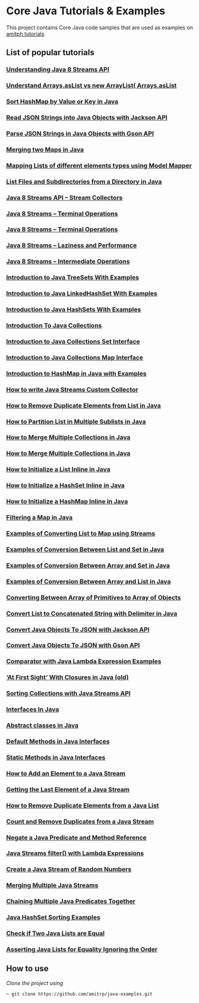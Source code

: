 # Core Java Tutorials & Examples
This project contains Core Java code samples that are used as examples on [amitph tutorials](https://www.amitph.com/).

## List of popular tutorials

### [Understanding Java 8 Streams API](https://www.amitph.com/understanding-java-8-streams-api/)

### [Understand Arrays.asList vs new ArrayList( Arrays.asList ](https://www.amitph.com/java-arrays-as-list-vs-new-arraylist/ )

### [Sort HashMap by Value or Key in Java](https://www.amitph.com/java-hashmap-sort/)

### [Read JSON Strings into Java Objects with Jackson API](https://www.amitph.com/java-jackson-json-to-object/)

### [Parse JSON Strings in Java Objects with Gson API](https://www.amitph.com/java-gson-json-to-object/)

### [Merging two Maps in Java](https://www.amitph.com/java-merge-maps/)

### [Mapping Lists of different elements types using Model Mapper](https://www.amitph.com/java-lists-modelmapper/)

### [List Files and Subdirectories from a Directory in Java](https://www.amitph.com/java-list-files/)

### [Java 8 Streams API – Stream Collectors](https://www.amitph.com/java-8-stream-collectors/)

### [Java 8 Streams – Terminal Operations](https://www.amitph.com/java-8-streams-terminal-operations/)

### [Java 8 Streams – Terminal Operations](https://www.amitph.com/java-8-streams-terminal-operations/ )

### [Java 8 Streams – Laziness and Performance](https://www.amitph.com/java-8-streams-laziness-and-performance/)

### [Java 8 Streams – Intermediate Operations](https://www.amitph.com/java-8-streams-intermediate-operations/)

### [Introduction to Java TreeSets With Examples](https://www.amitph.com/introduction-java-treesets/)

### [Introduction to Java LinkedHashSet With Examples](https://www.amitph.com/java-linkedhashset-introduction/ )

### [Introduction to Java HashSets With Examples](https://www.amitph.com/introduction-java-hashsets/)

### [Introduction To Java Collections](https://www.amitph.com/introduction-java-collections/)

### [Introduction to Java Collections Set Interface](https://www.amitph.com/introduction-java-set/)

### [Introduction to Java Collections Map Interface](https://www.amitph.com/introduction-java-map/)

### [Introduction to HashMap in Java with Examples](https://www.amitph.com/introduction-java-hashmap/)

### [How to write Java Streams Custom Collector](https://www.amitph.com/java-streams-custom-collector/)

### [How to Remove Duplicate Elements from List in Java](https://www.amitph.com/java-list-remove-duplicates/)

### [How to Partition List in Multiple Sublists in Java](https://www.amitph.com/java-partition-list/)

### [How to Merge Multiple Collections in Java](https://www.amitph.com/java-collections-merge/)

### [How to Merge Multiple Collections in Java](https://www.amitph.com/java-collections-merge/ )

### [How to Initialize a List Inline in Java](https://www.amitph.com/create-list-in-java/)

### [How to Initialize a HashSet Inline in Java](https://www.amitph.com/create-hashset-in-java/)

### [How to Initialize a HashMap Inline in Java](https://www.amitph.com/create-hashmap-in-java/)

### [Filtering a Map in Java](https://www.amitph.com/java-filter-map-examples/)

### [Examples of Converting List to Map using Streams](https://www.amitph.com/convert-list-to-map-using-streams/)

### [Examples of Conversion Between List and Set in Java](https://www.amitph.com/java-list-to-set-and-set-to-list/)

### [Examples of Conversion Between Array and Set in Java](https://www.amitph.com/java-array-to-set-and-set-to-array/)

### [Examples of Conversion Between Array and List in Java](https://www.amitph.com/java-array-to-list-and-list-to-array/)

### [Converting Between Array of Primitives to Array of Objects](https://www.amitph.com/java-primitive-array-to-object-array/)

### [Convert List to Concatenated String with Delimiter in Java](https://www.amitph.com/list-of-strings-to-concatenated-string/)

### [Convert Java Objects To JSON with Jackson API](https://www.amitph.com/java-jackson-object-to-json/)

### [Convert Java Objects To JSON with Gson API](https://www.amitph.com/java-gson-object-to-json/)

### [Comparator with Java Lambda Expression Examples](https://www.amitph.com/java-sort-with-lambda-expressions/)

### [‘At First Sight’ With Closures in Java (old)](https://www.amitph.com/at-first-sight-with-closures-in-java/)

### [Sorting Collections with Java Streams API](https://www.amitph.com/java-streams-sorted/)

### [Interfaces In Java](https://www.amitph.com/java-interface/)

### [Abstract classes in Java](https://www.amitph.com/java-abstract-class/ )

### [Default Methods in Java Interfaces](https://www.amitph.com/java-interface-default-methods/ )

### [Static Methods in Java Interfaces](https://www.amitph.com/java-interface-static-methods/)

### [How to Add an Element to a Java Stream](https://www.amitph.com/java-stream-append-prepend-insert/)

### [Getting the Last Element of a Java Stream](https://www.amitph.com/java-stream-last-element/)

### [How to Remove Duplicate Elements from a Java List](https://www.amitph.com/java-list-remove-duplicates/)

### [Count and Remove Duplicates from a Java Stream](https://www.amitph.com/java-stream-remove-count-duplicates/)

### [Negate a Java Predicate and Method Reference](https://www.amitph.com/java-negate-predicate-method-reference/)

### [Java Streams filter() with Lambda Expressions](https://www.amitph.com/java-streams-filter-lambda-expressions/)

### [Create a Java Stream of Random Numbers](https://www.amitph.com/java-stream-random-numbers/)

### [Merging Multiple Java Streams](https://www.amitph.com/java-streams-merge/)

### [Chaining Multiple Java Predicates Together](https://www.amitph.com/java-multiple-predicates-chain/)

### [Java HashSet Sorting Examples](https://www.amitph.com/java-sort-hashset/)

### [Check if Two Java Lists are Equal](https://www.amitph.com/java-test-list-ordinality-equality/)

### [Asserting Java Lists for Equality Ignoring the Order](https://www.amitph.com/java-assert-lists-equals-ignore-order/)


## How to use
*Clone the project using*
```
~ git clone https://github.com/amitrp/java-examples.git
```